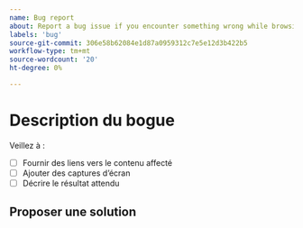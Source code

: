 ```yaml
---
name: Bug report
about: Report a bug issue if you encounter something wrong while browsing our documentation
labels: 'bug'
source-git-commit: 306e58b62084e1d87a0959312c7e5e12d3b422b5
workflow-type: tm+mt
source-wordcount: '20'
ht-degree: 0%

---
```



# Description du bogue

<!-- (REQUIRED) What is the issue? Describe your experience with the current behavior. Provide as much detail and resources as you can. -->

Veillez à :

- [ ] Fournir des liens vers le contenu affecté
- [ ] Ajouter des captures d’écran
- [ ] Décrire le résultat attendu

## Proposer une solution

<!-- (OPTIONAL) Describe your solution for this issue. -->

<!-- Thank you for taking the time to report the issue. -->
